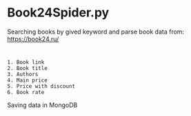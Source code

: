 # Book24Spider.py
Searching books by gived keyword and parse book data from: https://book24.ru/
#
    1. Book link
    2. Book title
    3. Authors
    4. Main price
    5. Price with discount
    6. Book rate
Saving data in MongoDB
